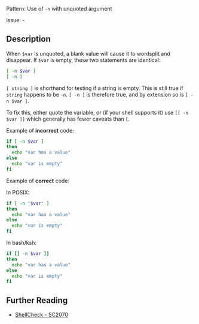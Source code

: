 Pattern: Use of `-n` with unquoted argument

Issue: -

## Description

When `$var` is unquoted, a blank value will cause it to wordsplit and disappear. If `$var` is empty, these two statements are identical:

```sh
[ -n $var ]
[ -n ]
```

`[ string ]` is shorthand for testing if a string is empty. This is still true if `string` happens to be `-n`. `[ -n ]` is therefore true, and by extension so is `[ -n $var ]`.

To fix this, either quote the variable, or (if your shell supports it) use `[[ -n $var ]]` which generally has fewer caveats than `[`.

Example of **incorrect** code:

```sh
if [ -n $var ]
then
  echo "var has a value"
else
  echo "var is empty"
fi
```

Example of **correct** code:

In POSIX:

```sh
if [ -n "$var" ]
then
  echo "var has a value"
else
  echo "var is empty"
fi
```

In bash/ksh:

```sh
if [[ -n $var ]]
then
  echo "var has a value"
else
  echo "var is empty"
fi
```

## Further Reading

* [ShellCheck - SC2070](https://github.com/koalaman/shellcheck/wiki/SC2070)
